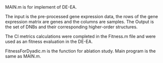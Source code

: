 MAIN.m is for implement of DE-EA. 

The input is the pre-processed gene expression data, the rows of the gene expression matrix are genes and the columns are samples.
The Output is the set of DNBs and their corresponding higher-order structures.

The CI metrics calculations were completed in the Fitness.m file and were used as an fitness evaluation in the DE-EA.

FitnessForDyadic.m is the function for ablation study. Main program is the same as MAIN.m.
